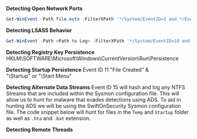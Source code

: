 
**Detecting Open Network Ports**
```PowerShell
Get-WinEvent -Path file.evtx -FilterXPath '*/System/EventID=3 and */EventData/Data[@Name="DestinationPort"] and */EventData/Data=4444'
```



**Detecting LSASS Behavior**
```PowerShell
Get-WinEvent -Path <Path to Log> -FilterXPath '*/System/EventID=10 and */EventData/Data[@Name="TargetImage"] and */EventData/Data="C:\Windows\system32\lsass.exe"'
```


**Detecting Registry Key Persistence**
HKLM\SOFTWARE\Microsoft\Windows\CurrentVersion\Run\Persistence



**Detecting Startup Persistence**
Event ID 11 "File Created" & "\Startup\" or "\Start Menu"

**Detecting Alternate Data Streams**
Event ID 15 will hash and log any NTFS Streams that are included within the Sysmon configuration file. This will allow us to hunt for malware that evades detections using ADS. To aid in hunting ADS we will be using the SwiftOnSecurity Sysmon configuration file. The code snippet below will hunt for files in the `Temp` and `Startup` folder as well as `.hta` and `.bat` extension.


**Detecting Remote Threads**
